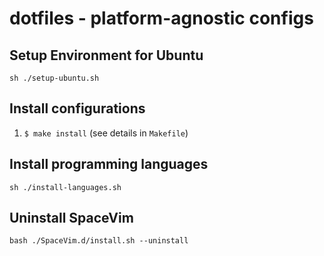 dotfiles - platform-agnostic configs
========

## Setup Environment for Ubuntu

`sh ./setup-ubuntu.sh`

## Install configurations

1. `$ make install` (see details in `Makefile`)

## Install programming languages

`sh ./install-languages.sh`

## Uninstall SpaceVim

`bash ./SpaceVim.d/install.sh --uninstall`
